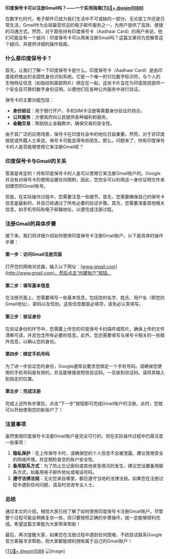 **印度保号卡可以注册Gmail吗？——一个实用指南[[TG💪+ @esim1088](https://t.me/s/esim1088)]**

在数字化时代，电子邮件已成为我们生活中不可或缺的一部分。无论是工作还是日常生活，Gmail作为全球最受欢迎的电子邮件服务之一，为用户提供了高效、便捷的沟通方式。然而，对于那些持有印度保号卡（Aadhaar Card）的用户来说，他们可能会有一个疑问：印度保号卡可以用来注册Gmail吗？这篇文章将为您解答这个疑问，并提供详细的操作指南。

### 什么是印度保号卡？

首先，让我们了解一下印度保号卡是什么。印度保号卡（Aadhaar Card）是由印度政府推出的全国性身份识别系统。它是一个唯一的12位数字标识符，与个人的生物特征信息（如指纹和面部照片）绑定在一起。这张卡片旨在为印度居民提供一个安全且可靠的数字身份证明，以便他们在各种公共服务中进行验证。

保号卡的主要功能包括：

- **身份验证**：用于银行开户、手机SIM卡注册等需要身份验证的场合。
- **公共服务**：方便政府向公民提供各种福利和服务。
- **金融交易**：帮助防止金融欺诈，确保交易的安全性。

由于其广泛的应用场景，保号卡在印度社会中的地位日益重要。然而，对于非印度居民或外籍人士来说，保号卡可能显得有些陌生。那么，问题来了，持有印度保号卡的人是否能够使用它来注册Gmail呢？

### 印度保号卡与Gmail的关系

答案是肯定的！持有印度保号卡的人是可以使用它来注册Gmail账户的。Google并没有对保号卡的使用设置任何限制，因此，您完全可以利用这一身份证明文件来创建您的Gmail账号。

但是，在实际操作过程中，您需要注意一些细节。首先，您需要确保自己的保号卡信息是最新的，并且已经通过了所有必要的验证步骤。其次，您需要准备其他相关信息，如手机号码和电子邮箱地址，以便完成注册过程。

### 注册Gmail的具体步骤

接下来，我们将详细介绍如何使用印度保号卡注册Gmail账户。以下是具体的操作步骤：

#### 第一步：访问Gmail注册页面

打开您的网络浏览器，输入以下网址：[www.gmail.com](http://www.gmail.com)，然后点击“创建账户”按钮。

#### 第二步：填写基本信息

在注册页面上，您需要填写一些基本信息，包括您的名字、姓氏、用户名（即您的Gmail地址）、密码以及性别。这些信息都是必填项，请务必认真填写。

#### 第三步：验证身份

在验证身份的环节中，您需要上传您的印度保号卡扫描件或照片。确保上传的文件清晰可读，并且包含所有必要的信息。此外，您还需要填写与保号卡相关的一些额外信息，以确认您的身份。

#### 第四步：绑定手机号码

为了进一步验证您的身份，Google通常会要求您绑定一个手机号码。请确保您使用的手机号码是有效的，并且能够接收短信验证码。一旦收到验证码，请将其输入到指定的位置。

#### 第五步：完成注册

完成上述所有步骤后，点击“下一步”按钮即可完成Gmail账户的注册。此时，您就可以开始使用您的新账户了！

### 注意事项

虽然使用印度保号卡注册Gmail账户是完全可行的，但在实际操作过程中仍需注意一些事项：

1. **隐私保护**：在上传保号卡时，请确保您的个人信息不会被泄露。建议使用安全的网络环境，并定期检查您的账户安全性。
2. **备用联系方式**：为了防止忘记密码或其他紧急情况的发生，建议您设置备用联系方式，如备用电子邮件地址或电话号码。
3. **遵守法律法规**：无论您来自哪里，都应遵守当地的法律法规。如果您在注册过程中遇到任何问题，请及时咨询专业人士。

### 总结

通过本文的介绍，相信大家已经了解了如何使用印度保号卡注册Gmail账户。尽管整个过程可能会稍微复杂一些，但只要按照正确的步骤操作，就一定能够顺利完成。希望这篇文章能为大家带来帮助！

最后，再次提醒大家，如果您在注册过程中遇到任何困难，不妨尝试联系Google官方客服寻求帮助。祝大家都能顺利拥有属于自己的Gmail账户！

[[TG💪+ @esim1088](https://t.me/s/esim1088) ![Image](https://i.postimg.cc/4NQfJmqS/Snipaste-2025-05-13-00-14-12.png)]